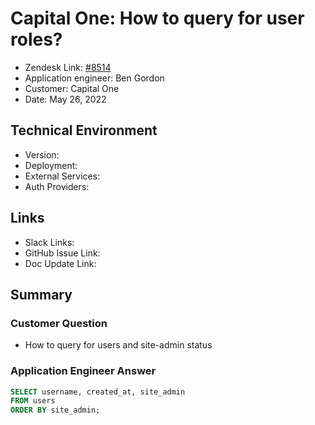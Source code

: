 
# Capital One: How to query for user roles? <!-- Ticket Title  Hint: include keywords to make it searchable -->

- Zendesk Link: [#8514](https://sourcegraph.zendesk.com/agent/tickets/8514)
- Application engineer: Ben Gordon
- Customer: Capital One <!-- Redact if this contains personally identifying information -->
- Date: May 26, 2022

<!-- Data populated from integration, speak to Ben Gordon or Michael Bali if not working -->
<!-- During Internal team trial, fill missing data manually (we are waiting for all data to sync) -->

## Technical Environment
- Version: ​
- Deployment:
- External Services:
- Auth Providers:


## Links
<!-- Data for application engineer manual entry -->
- Slack Links:
- GitHub Issue Link:
- Doc Update Link:

## Summary
### Customer Question
- How to query for users and site-admin status
### Application Engineer Answer
```sql
SELECT username, created_at, site_admin 
FROM users
ORDER BY site_admin;
```
<!-- Once complete, upload a copy to https://github.com/sourcegraph/support-tools-internal/tree/main/resolved-tickets as a .md file -->
<!-- Name the file 8514.md -->

